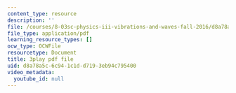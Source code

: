 ```yaml
---
content_type: resource
description: ''
file: /courses/8-03sc-physics-iii-vibrations-and-waves-fall-2016/d8a78a5c6c941c1dd7193eb94c795400_sBKHUPDUI1o.pdf
file_type: application/pdf
learning_resource_types: []
ocw_type: OCWFile
resourcetype: Document
title: 3play pdf file
uid: d8a78a5c-6c94-1c1d-d719-3eb94c795400
video_metadata:
  youtube_id: null
---
```


